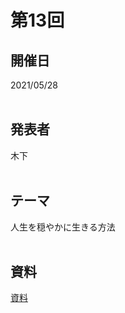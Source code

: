# 第13回  
## 開催日  
2021/05/28  
<br>

## 発表者  
木下  
<br>

## テーマ  
人生を穏やかに生きる方法  
<br>

## 資料  
[資料](https://tachibanahajime.github.io/group/no13/no13.pdf "第13回")  
<br>